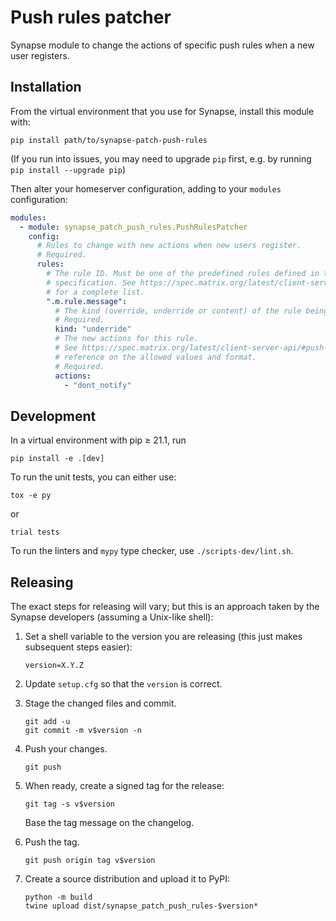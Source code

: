# Push rules patcher

Synapse module to change the actions of specific push rules when a new user registers.


## Installation

From the virtual environment that you use for Synapse, install this module with:
```shell
pip install path/to/synapse-patch-push-rules
```
(If you run into issues, you may need to upgrade `pip` first, e.g. by running
`pip install --upgrade pip`)

Then alter your homeserver configuration, adding to your `modules` configuration:
```yaml
modules:
  - module: synapse_patch_push_rules.PushRulesPatcher
    config:
      # Rules to change with new actions when new users register.
      # Required.
      rules:
        # The rule ID. Must be one of the predefined rules defined in the Matrix
        # specification. See https://spec.matrix.org/latest/client-server-api/#predefined-rules
        # for a complete list.
        ".m.rule.message":
          # The kind (override, underride or content) of the rule being modified.
          # Required.
          kind: "underride"
          # The new actions for this rule.
          # See https://spec.matrix.org/latest/client-server-api/#push-rules for a
          # reference on the allowed values and format.
          # Required.
          actions:
            - "dont_notify"
```


## Development

In a virtual environment with pip ≥ 21.1, run
```shell
pip install -e .[dev]
```

To run the unit tests, you can either use:
```shell
tox -e py
```
or
```shell
trial tests
```

To run the linters and `mypy` type checker, use `./scripts-dev/lint.sh`.


## Releasing

The exact steps for releasing will vary; but this is an approach taken by the
Synapse developers (assuming a Unix-like shell):

 1. Set a shell variable to the version you are releasing (this just makes
    subsequent steps easier):
    ```shell
    version=X.Y.Z
    ```

 2. Update `setup.cfg` so that the `version` is correct.

 3. Stage the changed files and commit.
    ```shell
    git add -u
    git commit -m v$version -n
    ```

 4. Push your changes.
    ```shell
    git push
    ```

 5. When ready, create a signed tag for the release:
    ```shell
    git tag -s v$version
    ```
    Base the tag message on the changelog.

 6. Push the tag.
    ```shell
    git push origin tag v$version
    ```

 7. Create a source distribution and upload it to PyPI:
    ```shell
    python -m build
    twine upload dist/synapse_patch_push_rules-$version*
    ```
